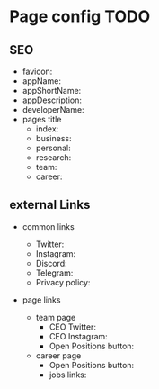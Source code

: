 # Page config TODO

## SEO

- favicon:
- appName:
- appShortName:
- appDescription:
- developerName:
- pages title
  - index:
  - business:
  - personal:
  - research:
  - team:
  - career:

## external Links

- common links
  - Twitter:
  - Instagram:
  - Discord:
  - Telegram:
  - Privacy policy:

- page links
  - team page
    - CEO Twitter:
    - CEO Instagram:
    - Open Positions button:
  - career page
    - Open Positions button:
    - jobs links:
